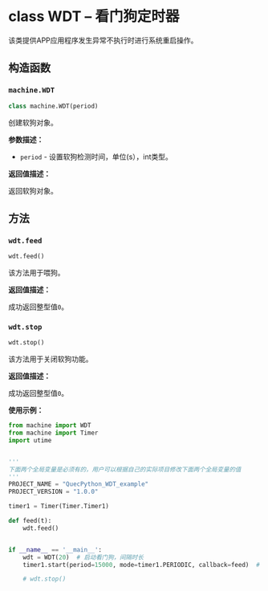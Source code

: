 # class WDT – 看门狗定时器

该类提供APP应用程序发生异常不执行时进行系统重启操作。

## 构造函数

### `machine.WDT`

```python
class machine.WDT(period)
```

创建软狗对象。

**参数描述：**

- `period` - 设置软狗检测时间，单位(s），int类型。

**返回值描述：**

返回软狗对象。

## 方法

### `wdt.feed`

```python
wdt.feed()
```

该方法用于喂狗。

**返回值描述：**

成功返回整型值`0`。

### `wdt.stop`

```python
wdt.stop()
```

该方法用于关闭软狗功能。

**返回值描述：**

成功返回整型值`0`。

**使用示例：**

```python
from machine import WDT
from machine import Timer
import utime


'''
下面两个全局变量是必须有的，用户可以根据自己的实际项目修改下面两个全局变量的值
'''
PROJECT_NAME = "QuecPython_WDT_example"
PROJECT_VERSION = "1.0.0"

timer1 = Timer(Timer.Timer1)

def feed(t):
    wdt.feed()


if __name__ == '__main__':
    wdt = WDT(20)  # 启动看门狗，间隔时长
    timer1.start(period=15000, mode=timer1.PERIODIC, callback=feed)  # 使用定时器喂狗

    # wdt.stop()

```

